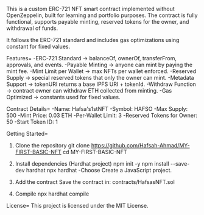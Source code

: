 This is a custom ERC-721 NFT smart contract implemented without OpenZeppelin, built for learning and portfolio purposes.
The contract is fully functional, supports payable minting, reserved tokens for the owner, and withdrawal of funds.

It follows the ERC-721 standard and includes gas optimizations using constant for fixed values.

Features=
-ERC-721 Standard → balanceOf, ownerOf, transferFrom, approvals, and events.
-Payable Minting → anyone can mint by paying the mint fee.
-Mint Limit per Wallet → max NFTs per wallet enforced.
-Reserved Supply → special reserved tokens that only the owner can mint.
-Metadata Support → tokenURI returns a base IPFS URI + tokenId.
-Withdraw Function → contract owner can withdraw ETH collected from minting.
-Gas Optimized → constants used for fixed values.

Contract Details=
-Name: Hafsa's1stNFT
-Symbol: HAFSO
-Max Supply: 500
-Mint Price: 0.03 ETH
-Per-Wallet Limit: 3
-Reserved Tokens for Owner: 50
-Start Token ID: 1

Getting Started=
1. Clone the repository
git clone https://github.com/Hafsah-Ahmad/MY-FIRST-BASIC-NFT
cd MY-FIRST-BASIC-NFT

2. Install dependencies (Hardhat project)
npm init -y
npm install --save-dev hardhat
npx hardhat
-Choose Create a JavaScript project.

3. Add the contract
Save the contract in:
contracts/HafsasNFT.sol

4. Compile
npx hardhat compile

License=
This project is licensed under the MIT License.